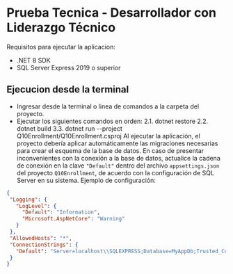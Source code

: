 # Prueba Tecnica - Desarrollador con Liderazgo Técnico

Requisitos para ejecutar la aplicacion:
* .NET 8 SDK
* SQL Server Express 2019 o superior

## Ejecucion desde la terminal

 - Ingresar desde la terminal o linea de comandos a la carpeta del proyecto.
 - Ejecutar los siguientes comandos en orden:
	  2.1. dotnet restore
	  2.2. dotnet build
	  3.3. dotnet run --project Q10Enrollment/Q10Enrollment.csproj
Al ejecutar la aplicación, el proyecto debería aplicar automáticamente las migraciones necesarias para crear el esquema de la base de datos.
En caso de presentar inconvenientes con la conexión a la base de datos, actualice la cadena de conexión en la clave `"Default"` dentro del archivo `appsettings.json` del proyecto `Q10Enrollment`, de acuerdo con la configuración de SQL Server en su sistema.
Ejemplo de configuración:
 ``` json
{
  "Logging": {
    "LogLevel": {
      "Default": "Information",
      "Microsoft.AspNetCore": "Warning"
    }
  },
  "AllowedHosts": "*",
  "ConnectionStrings": {
    "Default": "Server=localhost\\SQLEXPRESS;Database=MyAppDb;Trusted_Connection=True;TrustServerCertificate=True;Encrypt=True;"
  }
}
``` 
